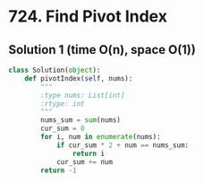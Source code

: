 # 724. Find Pivot Index

## Solution 1 (time O(n), space O(1))

```python
class Solution(object):
    def pivotIndex(self, nums):
        """
        :type nums: List[int]
        :rtype: int
        """
        nums_sum = sum(nums)
        cur_sum = 0
        for i, num in enumerate(nums):
            if cur_sum * 2 + num == nums_sum:
                return i
            cur_sum += num
        return -1
```
